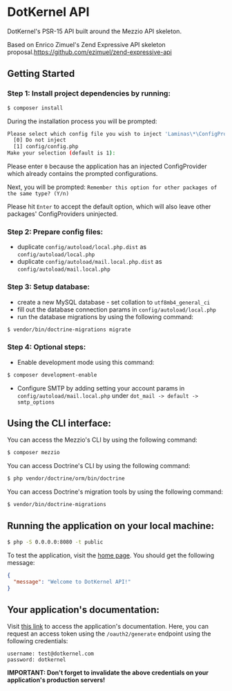 # DotKernel API
DotKernel's PSR-15 API built around the Mezzio API skeleton.

Based on Enrico Zimuel's Zend Expressive API skeleton proposal.https://github.com/ezimuel/zend-expressive-api


## Getting Started
### Step 1: Install project dependencies by running:
```bash
$ composer install
```
During the installation process you will be prompted:
```bash
Please select which config file you wish to inject 'Laminas\*\ConfigProvider' into:
  [0] Do not inject
  [1] config/config.php
Make your selection (default is 1):
```
Please enter `0` because the application has an injected ConfigProvider which already contains the prompted configurations.

Next, you will be prompted: `Remember this option for other packages of the same type? (Y/n)`

Please hit `Enter` to accept the default option, which will also leave other packages' ConfigProviders uninjected.


### Step 2: Prepare config files:
* duplicate `config/autoload/local.php.dist` as `config/autoload/local.php`
* duplicate `config/autoload/mail.local.php.dist` as `config/autoload/mail.local.php`

### Step 3: Setup database:
* create a new MySQL database - set collation to `utf8mb4_general_ci`
* fill out the database connection params in `config/autoload/local.php`
* run the database migrations by using the following command:
```bash
$ vendor/bin/doctrine-migrations migrate
```

### Step 4: Optional steps:
* Enable development mode using this command:
```bash
$ composer development-enable
```
* Configure SMTP by adding setting your account params in `config/autoload/mail.local.php` under `dot_mail -> default -> smtp_options`


## Using the CLI interface:
You can access the Mezzio's CLI by using the following command:
```bash
$ composer mezzio
```
You can access Doctrine's CLI by using the following command:
```bash
$ php vendor/doctrine/orm/bin/doctrine
```
You can access Doctrine's migration tools by using the following command:
```bash
$ vendor/bin/doctrine-migrations
```


## Running the application on your local machine:
```bash
$ php -S 0.0.0.0:8080 -t public
```
To test the application, visit the [home page](http://localhost:8080/). You should get the following message:
```json
{
  "message": "Welcome to DotKernel API!"
}
```


## Your application's documentation:
Visit [this link](http://localhost:8080/documentation) to access the application's documentation.
Here, you can request an access token using the `/oauth2/generate` endpoint using the following credentials:
```
username: test@dotkernel.com
password: dotkernel
```
**IMPORTANT: Don't forget to invalidate the above credentials on your application's production servers!**

